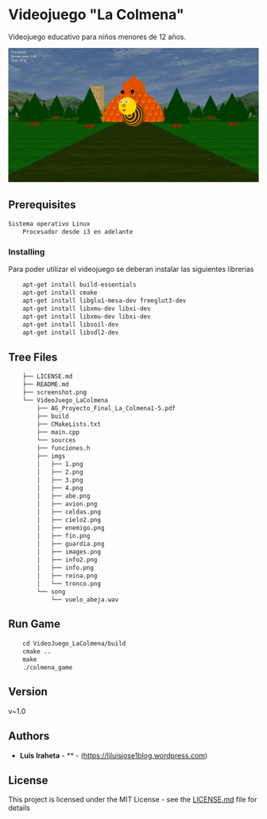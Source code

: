 # Videojuego "La Colmena"

Videojuego educativo para niños menores de 12 años.

![alt text](screenshot.png)


## Prerequisites


```
Sistema operativo Linux
	Procesador desde i3 en adelante 
```

### Installing

Para poder utilizar el videojuego se deberan instalar las siguientes librerias


```
	apt-get install build-essentials
	apt-get install cmake
	apt-get install libglu1-mesa-dev freeglut3-dev
	apt-get install libxmu-dev libxi-dev
	apt-get install libxmu-dev libxi-dev
	apt-get install libsoil-dev
	apt-get install libsdl2-dev
```

## Tree Files
```
	├── LICENSE.md
	├── README.md
	├── screenshot.png
	└── VideoJuego_LaColmena
	    ├── AG_Proyecto_Final_La_Colmena1-5.pdf
	    ├── build
	    ├── CMakeLists.txt
	    ├── main.cpp
	    └── sources
		├── funciones.h
		├── imgs
		│   ├── 1.png
		│   ├── 2.png
		│   ├── 3.png
		│   ├── 4.png
		│   ├── abe.png
		│   ├── avion.png
		│   ├── celdas.png
		│   ├── cielo2.png
		│   ├── enemigo.png
		│   ├── fin.png
		│   ├── guardia.png
		│   ├── images.png
		│   ├── info2.png
		│   ├── info.png
		│   ├── reina.png
		│   └── tronco.png
		└── song
		    └── vuelo_abeja.wav
```
## Run Game
```
	cd VideoJuego_LaColmena/build
	cmake ..
	make
	./colmena_game

```


## Version

v~1.0

## Authors

* **Luis Iraheta** - **  - (https://liluisjose1blog.wordpress.com)


## License

This project is licensed under the MIT License - see the [LICENSE.md](LICENSE.md) file for details

